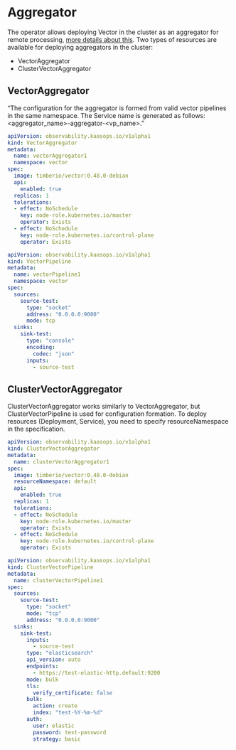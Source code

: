 # Aggregator

The operator allows deploying Vector in the cluster as an aggregator for remote processing, [more details about this](https://vector.dev/docs/setup/going-to-prod/arch/aggregator/).
Two types of resources are available for deploying aggregators in the cluster:
- VectorAggregator
- ClusterVectorAggregator

## VectorAggregator

“The configuration for the aggregator is formed from valid vector pipelines in the same namespace.
The Service name is generated as follows: <aggregator_name>-aggregator-<vp_name>.”

```yaml
apiVersion: observability.kaasops.io/v1alpha1
kind: VectorAggregator
metadata:
  name: vectorAggregator1
  namespace: vector
spec:
  image: timberio/vector:0.48.0-debian
  api:
    enabled: true
  replicas: 1
  tolerations:
  - effect: NoSchedule
    key: node-role.kubernetes.io/master
    operator: Exists
  - effect: NoSchedule
    key: node-role.kubernetes.io/control-plane
    operator: Exists
```

```yaml
apiVersion: observability.kaasops.io/v1alpha1
kind: VectorPipeline
metadata:
  name: vectorPipeline1
  namespace: vector
spec:
  sources:
    source-test:
      type: "socket"
      address: "0.0.0.0:9000"
      mode: tcp
  sinks:
    sink-test:
      type: "console"
      encoding:
        codec: "json"
      inputs:
        - source-test
```

## ClusterVectorAggregator

ClusterVectorAggregator works similarly to VectorAggregator, but ClusterVectorPipeline is used for configuration formation.
To deploy resources (Deployment, Service), you need to specify resourceNamespace in the specification.

```yaml
apiVersion: observability.kaasops.io/v1alpha1
kind: ClusterVectorAggregator
metadata:
  name: clusterVectorAggregator1
spec:
  image: timberio/vector:0.48.0-debian
  resourceNamespace: default
  api:
    enabled: true
  replicas: 1
  tolerations:
  - effect: NoSchedule
    key: node-role.kubernetes.io/master
    operator: Exists
  - effect: NoSchedule
    key: node-role.kubernetes.io/control-plane
    operator: Exists
```

```yaml
apiVersion: observability.kaasops.io/v1alpha1
kind: ClusterVectorPipeline
metadata:
  name: clusterVectorPipeline1
spec:
  sources:
    source-test:
      type: "socket"
      mode: "tcp"
      address: "0.0.0.0:9000"
  sinks:
    sink-test:
      inputs:
        - source-test
      type: "elasticsearch"
      api_version: auto
      endpoints:
        - https://test-elastic-http.default:9200
      mode: bulk
      tls:
        verify_certificate: false
      bulk:
        action: create
        index: "test-%Y-%m-%d"
      auth:
        user: elastic
        password: test-password
        strategy: basic
```
